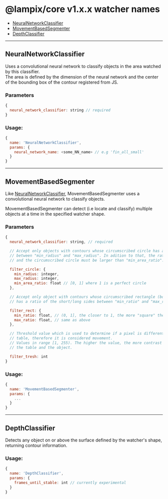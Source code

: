 # @lampix/core v1.x.x watcher names

- [NeuralNetworkClassifier](#neuralnetworkclassifier)
- [MovementBasedSegmenter](#movementbasedsegmenter)
- [DepthClassifier](#depthclassifier)

***

## NeuralNetworkClassifier

Uses a convolutional neural network to classify objects in the area watched by this classifier.  
The area is defined by the dimension of the neural network and the center of the bounding box of the contour registered from JS.

### Parameters

```js
{
  neural_network_classifier: string // required
}
```

### Usage:

```js
{
  name: 'NeuralNetworkClassifier',
  params: {
    neural_network_name: <some_NN_name> // e.g 'fin_all_small'
  }
}
```

***

## MovementBasedSegmenter

Like [NeuralNetworkClassifier](#neuralnetworkclassifier), MovementBasedSegmenter uses a convolutional neural network to classify objects.

MovementBasedSegmenter can detect (i.e locate and classify) multiple objects at a time in the specified watcher shape.

### Parameters

```js
{
  neural_network_classifier: string, // required

  // Accept only objects with contours whose circumscribed circle has a radius
  // between "min_radius" and "max_radius". In adition to that, the ratio between the contour
  // and the circumscribed circle must be larger than "min_area_ratio".

  filter_circle: {
    min_radius: integer,
    max_radius: integer,
    min_area_ratio: float // [0, 1] where 1 is a perfect circle
  },

  // Accept only object with contours whose circumscribed rectangle (bounding box)
  // has a ratio of the short/long sides between "min_ratio" and "max_ratio".

  filter_rect: {
    min_ratio: float, // (0, 1], the closer to 1, the more "square" the contour must be
    max_ratio: float, // same as above
  },

  // Threshold value which is used to determine if a pixel is different from the
  // table, therefore it is considered movement.
  // Values in range [1, 255). The higher the value, the more contrast there should be between
  // the table and the object.

  filter_tresh: int
}
```

### Usage:

```js
{
  name: 'MovementBasedSegmenter',
  params: {
    ...
  }
}
```

***

## DepthClassifier

Detects any object on or above the surface defined by the watcher's shape, returning contour information.

### Usage:

```js
{
  name: 'DepthClassifier',
  params: {
    frames_until_stable: int // currently experimental
  }
}
```
